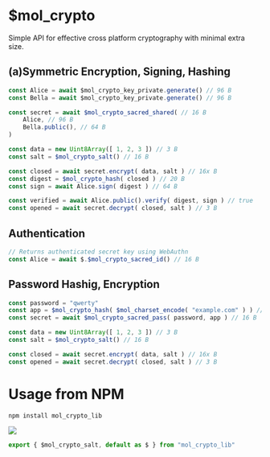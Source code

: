 # $mol_crypto

Simple API for effective cross platform cryptography with minimal extra size.

## (a)Symmetric Encryption, Signing, Hashing


```typescript
const Alice = await $mol_crypto_key_private.generate() // 96 B
const Bella = await $mol_crypto_key_private.generate() // 96 B

const secret = await $mol_crypto_sacred_shared( // 16 B
	Alice, // 96 B
	Bella.public(), // 64 B
)

const data = new Uint8Array([ 1, 2, 3 ]) // 3 B
const salt = $mol_crypto_salt() // 16 B

const closed = await secret.encrypt( data, salt ) // 16x B
const digest = $mol_crypto_hash( closed ) // 20 B
const sign = await Alice.sign( digest ) // 64 B

const verified = await Alice.public().verify( digest, sign ) // true
const opened = await secret.decrypt( closed, salt ) // 3 B
```

## Authentication

```typescript
// Returns authenticated secret key using WebAuthn
const Alice = await $.$mol_crypto_sacred_id() // 16 B
```

## Password Hashig, Encryption

```typescript
const password = "qwerty"
const app = $mol_crypto_hash( $mol_charset_encode( "example.com" ) ) // 20 B
const secret = await $mol_crypto_sacred_pass( password, app ) // 16 B

const data = new Uint8Array([ 1, 2, 3 ]) // 3 B
const salt = $mol_crypto_salt() // 16 B

const closed = await secret.encrypt( data, salt ) // 16x B
const opened = await secret.decrypt( closed, salt ) // 3 B
```

# Usage from NPM

```
npm install mol_crypto_lib
```

[![](https://badgen.net/bundlephobia/minzip/mol_crypto_lib)](https://bundlephobia.com/package/mol_crypto_lib)

```javascript
export { $mol_crypto_salt, default as $ } from "mol_crypto_lib"
```
